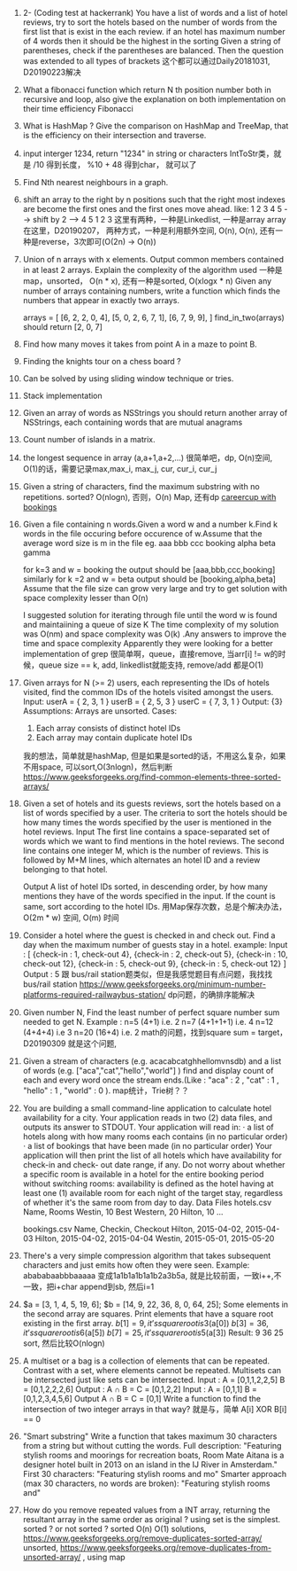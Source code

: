 1. 2- (Coding test at hackerrank) You have a list of words and  a list of hotel reviews, try to sort the hotels based on the number of words from the first list that is exist in the each review.
 if an hotel has maximum number of 4 words then it should be the highest in the sorting
Given a string of parentheses, check if the parentheses are balanced. Then the question was extended to all types of brackets
这个都可以通过Daily20181031, D20190223解决   

2. What a fibonacci function which return N th position number both in recursive and loop, also give the explanation on both implementation on their time efficiency
        Fibonacci
3. What is HashMap ? Give the comparison on HashMap and TreeMap, that is the efficiency on their intersection and traverse.  

4. input interger 1234, return "1234" in string or characters 
    IntToStr类，就是 /10 得到长度， %10 + 48 得到char， 就可以了
5. Find Nth nearest neighbours in a graph.

6. shift an array to the right by n positions such that the right most indexes are become the first ones and the first ones move ahead.
   like:
   1 2 3 4 5 --> shift by 2 --> 4 5 1 2 3
   这里有两种，一种是Linkedlist, 一种是array
   array在这里，D20190207， 两种方式，一种是利用额外空间, O(n), O(n), 还有一种是reverse，3次即可(O(2n) -> O(n))
7. Union of n arrays with x elements. Output common members contained in at least 2 arrays. Explain the complexity of the algorithm used
    一种是map，unsorted， O(n * x), 还有一种是sorted, O(xlogx * n) 
    Given any number of arrays containing numbers, write a function which
   finds the numbers that appear in exactly two arrays.
   
   arrays = [
       [6, 2, 2, 0, 4],
       [5, 0, 2, 6, 7, 1],
       [6, 7, 9, 9],
   ]
   find_in_two(arrays) should return [2, 0, 7]  
9. Find how many moves it takes from point A in a maze to point B.  
10. Finding the knights tour on a chess board ?  
11. Can be solved by using sliding window technique or tries.  
12. Stack implementation
13. Given an array of words as NSStrings you should return another array of NSStrings, each containing words that are mutual anagrams  
14. Count number of islands in a matrix.  
15. the longest sequence in array (a,a+1,a+2,...)
    很简单吧，dp, O(n)空间, O(1)的话，需要记录max,max_i, max_j, cur, cur_i, cur_j
16. Given a string of characters, find the maximum substring with no repetitions.
      sorted? O(nlogn), 否则，O(n) Map, 还有dp
[careercup with bookings](https://careercup.appspot.com/page?pid=bookingcom-interview-questions&sort=date)
17. Given a file containing n words.Given a word w and a number k.Find k words in the file occuring before occurence of w.Assume that the average word size is m in the file 
    eg. 
    aaa 
    bbb 
    ccc 
    booking 
    alpha 
    beta 
    gamma 
    
    for k=3 and w = booking 
    the output should be [aaa,bbb,ccc,booking] 
    similarly for k =2 and w = beta 
    output should be [booking,alpha,beta] 
    Assume that the file size can grow very large 
    and try to get solution with space complexity lesser than O(n) 
    
    I suggested solution for iterating through file until the word w is found and maintaiining a queue of size K 
    The time complexity of my solution was O(nm) 
    and space complexity was O(k) .Any answers to improve the time and space complexity 
    Apparently they were looking for a better implementation of grep
    很简单啊，queue，直接remove, 当arr[i] != w的时候，queue size == k, add, linkedlist就能支持, remove/add 都是O(1)
18. Given arrays for N (>= 2) users, each representing the IDs of hotels visited, find the common IDs of the hotels visited amongst the users. 
    Input: 
    userA = { 2, 3, 1 } 
    userB = { 2, 5, 3 } 
    userC = { 7, 3, 1 } 
    Output: 
    {3} 
    Assumptions: 
    Arrays are unsorted. 
    Cases: 
    1) Each array consists of distinct hotel IDs 
    2) Each array may contain duplicate hotel IDs
    
    我的想法，简单就是hashMap, 但是如果是sorted的话，不用这么复杂，如果不用space, 可以sort,O(3nlogn)，然后判断
    https://www.geeksforgeeks.org/find-common-elements-three-sorted-arrays/   

19. Given a set of hotels and its guests reviews, sort the hotels based on a list of words specified by a user. 
The criteria to sort the hotels should be how many times the words specified by the user is mentioned in the hotel reviews. 
    Input 
    The first line contains a space-separated set of words which we want to find mentions in the hotel reviews. 
    The second line contains one integer M, which is the number of reviews. 
    This is followed by M+M lines, which alternates an hotel ID and a review belonging to that hotel. 
    
    Output 
    A list of hotel IDs sorted, in descending order, by how many mentions they have of the words specified in the input. If the count is same, sort according to the hotel IDs.
    用Map保存次数，总是个解决办法，O(2m * w) 空间, O(m) 时间
20. Consider a hotel where the guest is checked in and check out. Find a day when the maximum number of guests stay in a hotel. 
    example: 
    Input : 
    [ 
    {check-in : 1, check-out 4}, 
    {check-in : 2, check-out 5}, 
    {check-in : 10, check-out 12}, 
    {check-in : 5, check-out 9}, 
    {check-in : 5, check-out 12} 
    ] 
    Output : 5
    跟 bus/rail station题类似，但是我感觉题目有点问题，我找找 bus/rail station
    https://www.geeksforgeeks.org/minimum-number-platforms-required-railwaybus-station/ dp问题，的确排序能解决
21. Given number N, Find the least number of perfect square number sum needed to get N. 
    Example : 
    n=5 (4+1) i.e. 2 
    n=7 (4+1+1+1) i.e. 4 
    n=12 (4+4+4) i.e 3 
    n=20 (16+4) i.e. 2
    math的问题，找到square sum = target， D20190309 就是这个问题, 
22. Given a stream of characters (e.g. acacabcatghhellomvnsdb) and a list of words (e.g. ["aca","cat","hello","world"] ) 
    find and display count of each and every word once the stream ends.(Like : "aca" : 2 , "cat" : 1 , "hello" : 1 , "world" : 0 ).
    map统计，Trie树？？

23. You are building a small command-line application to calculate hotel availability for a city. Your application reads in two (2) data files, and outputs its answer to STDOUT. 
    Your application will read in: 
    · a list of hotels along with how many rooms each contains (in no particular order) 
    · a list of bookings that have been made (in no particular order) 
    Your application will then print the list of all hotels which have availability for check-in and check- out date range, if any. 
    Do not worry about whether a specific room is available in a hotel for the entire booking period without switching rooms: availability is defined as the hotel having at least one (1) available room for each night of the target stay, regardless of whether it's the same room from day to day. 
    Data Files 
    hotels.csv 
     Name, Rooms 
    Westin, 10 
    Best Western, 20 
    Hilton, 10 
    ... 
    
    bookings.csv 
     Name, Checkin, Checkout 
    Hilton, 2015-04-02, 2015-04-03 
    Hilton, 2015-04-02, 2015-04-04 
    Westin, 2015-05-01, 2015-05-20
    
24. There's a very simple compression algorithm that takes subsequent characters and just emits how often they were seen. 
    Example: 
    abababaabbbaaaaa
    变成1a1b1a1b1a1b2a3b5a,  就是比较前面，一致i++,不一致，把i+char append到sb, 然后i=1
25. $a = [3, 1, 4, 5, 19, 6];
    $b = [14, 9, 22, 36, 8, 0, 64, 25];
     Some elements in the second array are squares. 
     Print elements that have a square root existing in the first array. 
     $b[1] = 9, it’s square root is 3 ($a[0]) 
     $b[3] = 36, it’s square root is 6 ($a[5]) 
     $b[7] = 25, it’s square root is 5 ($a[3]) 
     Result: 
     9 
     36 
     25
    sort, 然后比较O(nlogn)

26. A multiset or a bag is a collection of elements that can be repeated. Contrast with a set, where elements cannot be repeated. 
    Multisets can be intersected just like sets can be intersected. 
    Input : 
    A = [0,1,1,2,2,5] 
    B = [0,1,2,2,2,6] 
    Output : 
    A ∩ B = C = [0,1,2,2] 
    Input : 
    A = [0,1,1] 
    B = [0,1,2,3,4,5,6] 
    Output 
    A ∩ B = C = [0,1] 
    Write a function to find the intersection of two integer arrays in that way?
    就是与，简单 A[i] XOR B[i] == 0 

27. "Smart substring" 
    Write a function that takes maximum 30 characters from a string but without cutting the words. 
    Full description: 
    "Featuring stylish rooms and moorings for recreation boats, Room Mate Aitana is a designer hotel built in 2013 on an island in the IJ River in Amsterdam." 
    First 30 characters: 
    "Featuring stylish rooms and mo" 
    Smarter approach (max 30 characters, no words are broken): 
    "Featuring stylish rooms and"

28. How do you remove repeated values from a INT array, returning the resultant array in the same order as original ?
    using set is the simplest. sorted ? or not sorted ?
    sorted O(n) O(1) solutions, https://www.geeksforgeeks.org/remove-duplicates-sorted-array/  
    unsorted, https://www.geeksforgeeks.org/remove-duplicates-from-unsorted-array/ , using map




